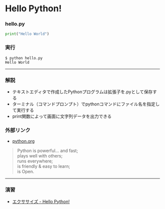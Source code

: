 # Hello Python!

### hello.py

```python
print("Hello World")
```

### 実行

```
$ python hello.py
Hello World
```

---

### 解説

+ テキストエディタで作成したPythonプログラムは拡張子を.pyとして保存する
+ ターミナル（コマンドプロンプト）でpythonコマンドにファイル名を指定して実行する
+ print関数によって画面に文字列データを出力できる

### 外部リンク

+ [python.org](https://www.python.org/)

> Python is powerful... and fast;<br>
> plays well with others;<br>
> runs everywhere;<br>
> is friendly & easy to learn;<br>
> is Open.<br>

---

### 演習

+ [エクササイズ - Hello Python!](ex/01_basic_ex.md)